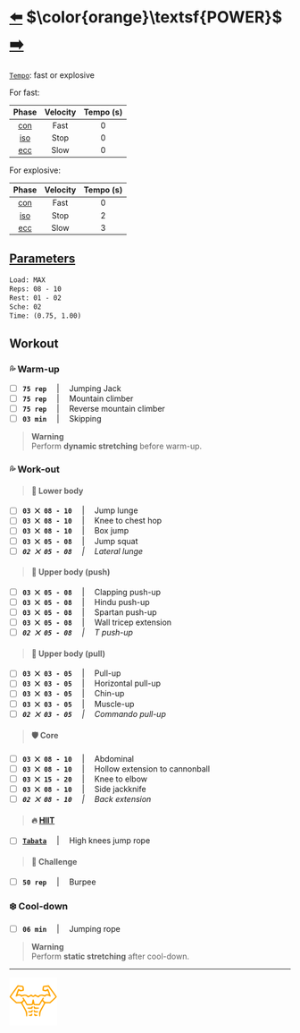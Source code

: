 # [:arrow_left:][prev] $\color{orange}\textsf{POWER}$ [:arrow_right:][next]

[`Tempo`][lett]\: fast or explosive

For fast:

|Phase      |Velocity|Tempo (s)|
|:---------:|:------:|:-------:|
|[con][letc]|Fast    |0        |
|[iso][leti]|Stop    |0        |
|[ecc][lete]|Slow    |0        |

For explosive:

|Phase      |Velocity|Tempo (s)|
|:---------:|:------:|:-------:|
|[con][letc]|Fast    |0        |
|[iso][leti]|Stop    |2        |
|[ecc][lete]|Slow    |3        |

## [Parameters][para]

```plaintext
Load: MAX
Reps: 08 - 10
Rest: 01 - 02
Sche: 02
Time: (0.75, 1.00)
```

## Workout

### :sweat_drops: Warm-up

+ [ ] **`75 rep`** &emsp;\|&emsp; Jumping Jack
+ [ ] **`75 rep`** &emsp;\|&emsp; Mountain climber
+ [ ] **`75 rep`** &emsp;\|&emsp; Reverse mountain climber
+ [ ] **`03 min`** &emsp;\|&emsp; Skipping

> **Warning**  
> Perform **dynamic stretching** before warm-up\.

### :sweat_drops: Work-out

> #### :leg: Lower body

+ [ ] **`03 ⨉ 08 - 10`** &emsp;\|&emsp; Jump lunge
+ [ ] **`03 ⨉ 08 - 10`** &emsp;\|&emsp; Knee to chest hop
+ [ ] **`03 ⨉ 08 - 10`** &emsp;\|&emsp; Box jump
+ [ ] **`03 ⨉ 05 - 08`** &emsp;\|&emsp; Jump squat
+ [ ] _**`02 ⨉ 05 - 08`** &emsp;\|&emsp; Lateral lunge_

> #### :muscle: Upper body \(push\)

+ [ ] **`03 ⨉ 05 - 08`** &emsp;\|&emsp; Clapping push-up
+ [ ] **`03 ⨉ 05 - 08`** &emsp;\|&emsp; Hindu push-up
+ [ ] **`03 ⨉ 05 - 08`** &emsp;\|&emsp; Spartan push-up
+ [ ] **`03 ⨉ 05 - 08`** &emsp;\|&emsp; Wall tricep extension
+ [ ] _**`02 ⨉ 05 - 08`** &emsp;\|&emsp; T push-up_

> #### :muscle: Upper body \(pull\)

+ [ ] **`03 ⨉ 03 - 05`** &emsp;\|&emsp; Pull-up
+ [ ] **`03 ⨉ 03 - 05`** &emsp;\|&emsp; Horizontal pull-up
+ [ ] **`03 ⨉ 03 - 05`** &emsp;\|&emsp; Chin-up
+ [ ] **`03 ⨉ 03 - 05`** &emsp;\|&emsp; Muscle-up
+ [ ] _**`02 ⨉ 03 - 05`** &emsp;\|&emsp; Commando pull-up_

> #### :shield: Core

+ [ ] **`03 ⨉ 08 - 10`** &emsp;\|&emsp; Abdominal
+ [ ] **`03 ⨉ 08 - 10`** &emsp;\|&emsp; Hollow extension to cannonball
+ [ ] **`03 ⨉ 15 - 20`** &emsp;\|&emsp; Knee to elbow
+ [ ] **`03 ⨉ 08 - 10`** &emsp;\|&emsp; Side jackknife
+ [ ] _**`02 ⨉ 08 - 10`** &emsp;\|&emsp; Back extension_

> #### :fire: [HIIT][glos]

+ [ ] [**`Tabata`**][glos] &emsp;\|&emsp; High knees jump rope

> #### :triangular_flag_on_post: Challenge

+ [ ] **`50 rep`** &emsp;\|&emsp; Burpee

### :snowflake: Cool-down

+ [ ] **`06 min`** &emsp;\|&emsp; Jumping rope

> **Warning**  
> Perform **static stretching** after cool-down\.

---

[![abs](../images/six_pack_little.svg)](../training-1.md "Training 1")

<!-- internal -->
[glos]: ../../glossary.md "Glossary"
[letc]: ../../glossary.md#c "C"
[lete]: ../../glossary.md#e "E"
[leti]: ../../glossary.md#i "I"
[lett]: ../../glossary.md#t "T"
[next]: mixed-1.md "Mixed"
[para]: ../training-1.md#parameters
[prev]: strength.md "Strength"
